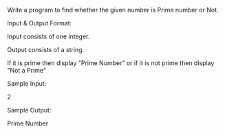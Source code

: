 Write a program to find whether the given number is Prime number or Not.

Input & Output Format:

Input consists of one integer.

Output consists of a string.

If it is prime then display "Prime Number" or if it is not prime then display "Not a Prime"

Sample Input:

2

Sample Output:

Prime Number
